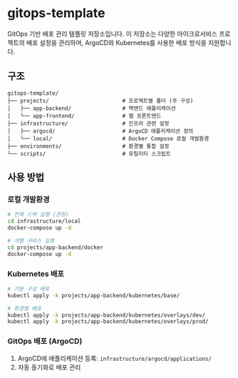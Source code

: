 # gitops-template

GitOps 기반 배포 관리 템플릿 저장소입니다. 이 저장소는 다양한 마이크로서비스 프로젝트의 배포 설정을 관리하며, ArgoCD와 Kubernetes를 사용한 배포 방식을 지원합니다.

## 구조

```
gitops-template/
├── projects/                       # 프로젝트별 폴더 (주 구성)
│   ├── app-backend/                # 백엔드 애플리케이션
│   └── app-frontend/               # 웹 프론트엔드
├── infrastructure/                 # 인프라 관련 설정
│   ├── argocd/                     # ArgoCD 애플리케이션 정의
│   └── local/                      # Docker Compose 로컬 개발환경
├── environments/                   # 환경별 통합 설정
└── scripts/                        # 유틸리티 스크립트
```

## 사용 방법

### 로컬 개발환경
```bash
# 전체 스택 실행 (권장)
cd infrastructure/local
docker-compose up -d

# 개별 서비스 실행
cd projects/app-backend/docker
docker-compose up -d
```

### Kubernetes 배포
```bash
# 기본 구성 배포
kubectl apply -k projects/app-backend/kubernetes/base/

# 환경별 배포
kubectl apply -k projects/app-backend/kubernetes/overlays/dev/
kubectl apply -k projects/app-backend/kubernetes/overlays/prod/
```

### GitOps 배포 (ArgoCD)
1. ArgoCD에 애플리케이션 등록: `infrastructure/argocd/applications/`
2. 자동 동기화로 배포 관리
